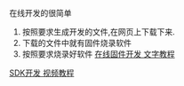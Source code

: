 
在线开发的很简单
1. 按照要求生成开发的文件,在网页上下载下来.
2. 下载的文件中就有固件烧录软件
3. 按照要求烧录好软件
[在线固件开发 文字教程](https://document.chipintelli.com/%E8%AF%AD%E9%9F%B3AI%E5%B9%B3%E5%8F%B0/%E8%AF%AD%E9%9F%B3AI%E5%B9%B3%E5%8F%B0%E4%BD%BF%E7%94%A8%E6%8C%87%E5%8D%97/%E6%96%B0%E5%B9%B3%E5%8F%B0%E4%BA%A7%E5%93%81%E5%BC%80%E5%8F%91%E6%B5%81%E7%A8%8B%E6%8C%87%E5%BC%95/)

[SDK开发 视频教程](https://document.chipintelli.com/%E8%A7%86%E9%A2%91%E6%95%99%E7%A8%8B/%E8%A7%86%E9%A2%91%E6%95%99%E7%A8%8B/)